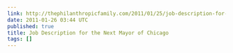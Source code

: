 ```yaml
---
link: http://thephilanthropicfamily.com/2011/01/25/job-description-for-the-next-mayor-of-chicago/
date: 2011-01-26 03:44 UTC
published: true
title: Job Description for the Next Mayor of Chicago
tags: []
---
```



